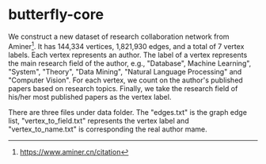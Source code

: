 # butterfly-core
We construct a new dataset of research collaboration network from Aminer[^1]. It has 144,334 vertices, 1,821,930 edges, and a total of 7 vertex labels. Each vertex represents an author. The label of a vertex represents the main research field of the author, e.g., "Database", Machine Learning", "System", "Theory", "Data Mining", "Natural Language Processing" and "Computer Vision". For each vertex, we count on the author's published papers based on research topics. Finally, we take the research field of his/her most published papers as the vertex label.

There are three files under data folder. The "edges.txt" is the graph edge list, "vertex_to_field.txt" represents the vertex label and "vertex_to_name.txt" is corresponding the real author mame.

[^1]: https://www.aminer.cn/citation
